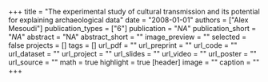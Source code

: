 +++
title = "The experimental study of cultural transmission and its potential for explaining archaeological data"
date = "2008-01-01"
authors = ["Alex Mesoudi"]
publication_types = ["6"]
publication = "_NA_"
publication_short = "_NA_"
abstract = "NA"
abstract_short = ""
image_preview = ""
selected = false
projects = []
tags = []
url_pdf = ""
url_preprint = ""
url_code = ""
url_dataset = ""
url_project = ""
url_slides = ""
url_video = ""
url_poster = ""
url_source = ""
math = true
highlight = true
[header]
image = ""
caption = ""
+++
